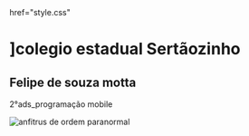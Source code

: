 



<title>desenvolvimento  de sistemas</title>
<linkrel="stylesheet"> href="style.css"
<head>

  <body>
    <h1>]colegio estadual Sertãozinho </h1>
    <h2>Felipe de souza motta</h2>
    <p>2°ads_programação mobile</p>
</head>
  </body>
<!DOCTYPE html >
<html>
  <head>

<title>atividade avaliativa</title>
  </head>
  <body> 
<img scr="![image](https://github.com/lipe280/Atividade.mobile/assets/142243064/58905308-958d-42df-9cb7-22787fc6a06b).jpg"
  alt="anfitrus de ordem paranormal">
  </body>
</html>
